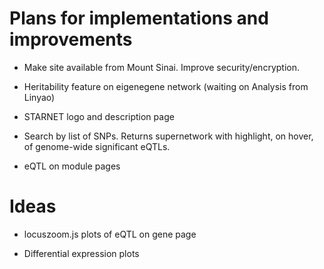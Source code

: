 # Plans for implementations and improvements

- Make site available from Mount Sinai. Improve security/encryption.

- Heritability feature on eigenegene network (waiting on Analysis from Linyao)

- STARNET logo and description page

- Search by list of SNPs. Returns supernetwork with highlight, on hover, of genome-wide significant eQTLs.

- eQTL on module pages

# Ideas

- locuszoom.js plots of eQTL on gene page

- Differential expression plots
